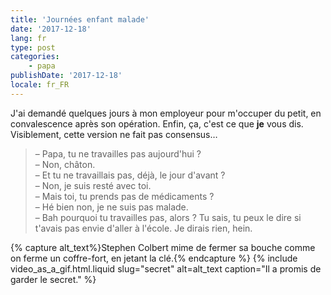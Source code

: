```yaml
---
title: 'Journées enfant malade'
date: '2017-12-18'
lang: fr
type: post
categories:
    - papa
publishDate: '2017-12-18'
locale: fr_FR
---
```


J'ai demandé quelques jours à mon employeur pour m'occuper du petit, en convalescence après son opération. Enfin, ça, c'est ce que **je** vous dis. Visiblement, cette version ne fait pas consensus…

<!-- more -->

> – Papa, tu ne travailles pas aujourd'hui ?  
> – Non, châton.  
> – Et tu ne travaillais pas, déjà, le jour d'avant ?  
> – Non, je suis resté avec toi.  
> – Mais toi, tu prends pas de médicaments ?  
> – Hé bien non, je ne suis pas malade.  
> – Bah pourquoi tu travailles pas, alors ? Tu sais, tu peux le dire si t'avais pas envie d'aller à l'école. Je dirais rien, hein.

{% capture alt_text%}Stephen Colbert mime de fermer sa bouche comme on ferme un coffre-fort, en jetant la clé.{% endcapture %}
{% include video_as_a_gif.html.liquid
    slug="secret"
    alt=alt_text
    caption="Il a promis de garder le secret."
%}